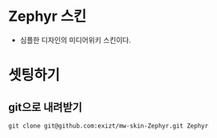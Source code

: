 # Zephyr 스킨
- 심플한 디자인의 미디어위키 스킨이다.

# 셋팅하기
## git으로 내려받기
```shell
git clone git@github.com:exizt/mw-skin-Zephyr.git Zephyr
```